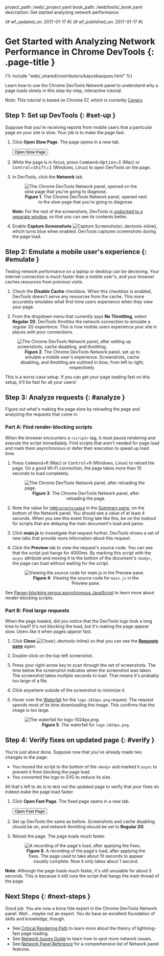 project_path: /web/_project.yaml
book_path: /web/tools/_book.yaml
description: Get started analyzing network performance.

{# wf_updated_on: 2017-01-17 #}
{# wf_published_on: 2017-01-17 #}

<style>
.devtools-inline {
  max-height: 1em;
  vertical-align: middle;
}
figcaption {
  text-align: center;
}
</style>

# Get Started with Analyzing Network Performance in Chrome DevTools {: .page-title }

{% include "web/_shared/contributors/kaycebasques.html" %}

Learn how to use the Chrome DevTools Network panel to understand why a page
loads slowly in this step-by-step, interactive tutorial.

Note: This tutorial is based on Chrome 57, which is currently
[Canary](https://www.google.com/chrome/browser/canary.html).

## Step 1: Set up DevTools {: #set-up }

Suppose that you're receiving reports from mobile users that a particular page
on your site is slow. Your job is to make the page fast.

1. Click **Open Slow Page**. The page opens in a new tab.

     <a href="https://googlechrome.github.io/devtools-samples/network/gs/v1.html"
       target="devtools" class="gc-analytics-event" rel="noopener noreferrer"
       data-category="DevTools / Network / Get Started"
       data-label="Slow Page Opened">
       <button>Open Slow Page</button>
     </a>

1. While the page is in focus, press
   <kbd>Command</kbd>+<kbd>Option</kbd>+<kbd>I</kbd> (Mac) or
   <kbd>Control</kbd>+<kbd>Shift</kbd>+<kbd>I</kbd> (Windows, Linux) to
   open DevTools on the page.

1. In DevTools, click the **Network** tab.

     <figure>
       <img src="imgs/get-started-network-panel.png"
         alt="The Chrome DevTools Network panel, opened on the slow
              page that you're going to diagnose.">
       <figcaption>
         <b>Figure 1</b>. The Chrome DevTools Network panel, opened next to
         the slow page that you're going to diagnose.
       </figcaption>
     </figure>

     <aside class="note">
       <b>Note:</b> For the rest of the screenshots, DevTools is <a
       href="/web/tools/chrome-devtools/settings#placement" target="_blank">
       undocked to a separate window</a>, so that you can see its contents
       better.
     </aside>

1. Enable **Capture Screenshots** ![Capture
   Screenshots][screenshots]{:.devtools-inline}, which turns blue when enabled.
   DevTools captures screenshots during the page load.

## Step 2: Emulate a mobile user's experience {: #emulate }

Testing network performance on a laptop or desktop can be deceiving. Your
internet connection is much faster than a mobile user's, and your browser
caches resources from previous visits.

1. Check the **Disable Cache** checkbox. When this
   checkbox is enabled, DevTools doesn't serve any resources from the cache.
   This more accurately emulates what first-time users experience when they
   view your page.

1. From the dropdown menu that currently says **No Throttling**, select
   **Regular 2G**. DevTools throttles the network connection to simulate a
   regular 2G experience. This is how mobile users experience your site
   in places with poor connections.

<figure>
  <img src="imgs/get-started-setup.svg"
    alt="The Chrome DevTools Network panel, after setting up screenshots,
         cache disabling, and throttling.">
  <figcaption>
    <b>Figure 2</b>. The Chrome DevTools Network panel, set up to emulate
    a mobile user's experience. Screenshots, cache
    disabling, and throttling are outlined in blue, from left to right,
    respectively.
  </figcaption>
</figure>

This is a worst-case setup. If you can get your page
loading fast on this setup, it'll be fast for all your users!

[screenshots]: imgs/capture-screenshots.png

## Step 3: Analyze requests {: #analyze }

Figure out what's making the page slow by reloading the page and analyzing
the requests that come in.

### Part A: Find render-blocking scripts

When the browser encounters a `<script>` tag, it must pause rendering and
execute the script immediately. Find scripts that aren't needed for page load
and mark them asynchronous or defer their execution to speed up load time.

1. Press <kbd>Command</kbd>+<kbd>R</kbd> (Mac) or
   <kbd>Control</kbd>+<kbd>R</kbd> (Windows, Linux) to reload the page.
   On a good Wi-Fi connection, the page takes more than 10 seconds to load
   completely.

     <figure>
       <img src="imgs/get-started-post-load.png"
         alt="The Chrome DevTools Network panel, after reloading the page.">
       <figcaption>
         <b>Figure 3</b>. The Chrome DevTools Network panel, after reloading
         the page.
       </figcaption>
     </figure>

1. Note the value for [`DOMContentLoaded`][DOMContentLoaded] in the [Summary
   pane](reference#summary), on the bottom of the Network panel.
   You should see a value of at least 4 seconds. When you see this event
   firing late like this, be on the lookout for scripts that are delaying
   the main document's load and parse.

1. Click **main.js** to investigate that request further. DevTools shows a
   set of new tabs that provide more information about this request.

1. Click the **Preview** tab to view the request's source code. You can
   see that the script just hangs for 4000ms.
   By marking this script with the `async` attribute and moving
   it to the bottom of the document's `<body>`, the page
   can load without waiting for the script.

     <figure>
       <img src="imgs/get-started-preview.png"
         alt="Viewing the source code for main.js in the Preview pane.">
       <figcaption>
         <b>Figure 4</b>. Viewing the source code for <code>main.js</code> in
         the Preview pane.
       </figcaption>
     </figure>

See [Parser-blocking versus asynchronous JavaScript][async] to learn more
about render-blocking scripts.

### Part B: Find large requests

When the page loaded, did you notice that the DevTools logo took a long
time to load? It's not blocking the load, but it's making the page *appear*
slow. Users like it when pages *appear* fast.

1. Click **Close** ![Close][close]{:.devtools-inline} so that you can see
   the [**Requests pane**](reference#requests) again.

1. Double-click on the top-left screenshot.

1. Press your right-arrow key to scan through the set of screenshots. The
   time below the screenshot indicates when the screenshot was taken. The
   screenshot takes multiple seconds to load. That means it's probably
   too large of a file.

1. Click anywhere outside of the screenshot to minimize it.

1. Hover over the [Waterfall](reference#waterfall) for the `logo-1024px.png`
   request. The request spends most of its time
   downloading the image. This confirms that the image is too large.

     <figure>
       <img src="imgs/get-started-waterfall.png"
         alt="The waterfall for logo-1024px.png.">
       <figcaption>
         <b>Figure 5</b>. The waterfall for <code>logo-1024px.png</code>.
       </figcaption>
     </figure>

[DOMContentLoaded]: https://developer.mozilla.org/en-US/docs/Web/Events/DOMContentLoaded

[async]: /web/fundamentals/performance/critical-rendering-path/adding-interactivity-with-javascript#parser_blocking_versus_asynchronous_javascript

[close]: imgs/close.png 

## Step 4: Verify fixes on updated page {: #verify }

You're just about done. Suppose now that you've already made two changes to
the page:

* You moved the script to the bottom of the `<body>` and marked it `async`
  to prevent it from blocking the page load.
* You converted the logo to SVG to reduce its size.

All that's left to do is to test out the updated page to verify that your
fixes do indeed make the page load faster.

1. Click **Open Fast Page**. The fixed page opens in a new tab.

     <a href="https://googlechrome.github.io/devtools-samples/network/gs/v2.html"
       target="devtools" class="gc-analytics-event" rel="noopener noreferrer"
       data-category="DevTools / Network / Get Started"
       data-label="Fast Page Opened">
       <button>Open Fast Page</button>
     </a>

1. Set up DevTools the same as before. Screenshots and cache disabling should
   be on, and network throttling should be set to **Regular 2G**.
1. Reload the page. The page loads much faster.

     <figure>
       <img src="imgs/get-started-post-fix.png"
         alt="A recording of the page's load, after applying the fixes.">
       <figcaption>
         <b>Figure 6</b>. A recording of the page's load, after applying the
         fixes. The page used to take about 10 seconds to appear visually
         complete. Now it only takes about 1 second.
       </figcaption>
     </figure>

<aside class="note">
  <b>Note</b>: Although the page loads much faster, it's still unusable for
  about 5 seconds. This is because it still runs the script that hangs
  the main thread of the page.
</aside>

## Next Steps {: #next-steps }

Good job. You are now a bona fide expert in the Chrome DevTools Network
panel. Well... maybe not an expert. You do have an excellent foundation
of skills and knowledge, though.

* See <a class="gc-analytics-event" data-category="DevTools / Network /
  Get Started" data-label="Next Steps / CRP"
  href="/web/fundamentals/performance/critical-rendering-path">Critical
  Rendering Path</a> to learn more about the theory of lightning-fast page
  loading.
* See <a class="gc-analytics-event" data-category="DevTools / Network /
  Get Started" data-label="Next Steps / Issues Guide" href="issues">Network
  Issues Guide</a> to learn how to spot more network issues.
* See <a class="gc-analytics-event" data-category="DevTools / Network /
  Get Started" data-label="Next Steps / Reference" href="reference">Network
  Panel Reference</a> for a comprehensive list of Network panel features.
